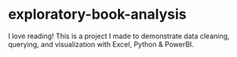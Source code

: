 # exploratory-book-analysis
I love reading! This is a project I made to demonstrate data cleaning, querying, and visualization with Excel, Python &amp; PowerBI.
